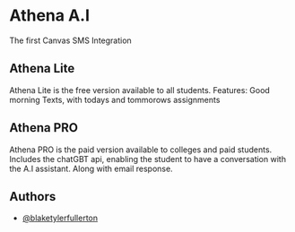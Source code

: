 
# Athena A.I

The first Canvas SMS Integration

## Athena Lite
Athena Lite is the free version available to all students. 
Features:
Good morning Texts, with todays and tommorows assignments

## Athena PRO
Athena PRO is the paid version available to colleges and paid students. Includes the chatGBT api, enabling the student to have a conversation with the A.I assistant. Along with email response.



## Authors

- [@blaketylerfullerton](https://www.github.com/blaketylerfullerton)

